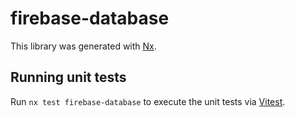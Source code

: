 # firebase-database

This library was generated with [Nx](https://nx.dev).

## Running unit tests

Run `nx test firebase-database` to execute the unit tests via [Vitest](https://vitest.dev/).
